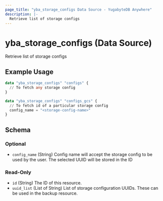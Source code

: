 ```yaml
---
page_title: "yba_storage_configs Data Source - YugabyteDB Anywhere"
description: |-
  Retrieve list of storage configs
---
```


# yba_storage_configs (Data Source)

Retrieve list of storage configs

## Example Usage

```terraform
data "yba_storage_configs" "configs" {
  // To fetch any storage config
}

data "yba_storage_configs" "configs_gcs" {
  // To fetch id of a particular storage config
  config_name = "<storage-config-name>"
}
```

<!-- schema generated by tfplugindocs -->
## Schema

### Optional

- `config_name` (String) Config name will accept the storage config to be used by the user. The selected UUID will be stored in the ID

### Read-Only

- `id` (String) The ID of this resource.
- `uuid_list` (List of String) List of storage configuration UUIDs. These can be used in the backup resource.